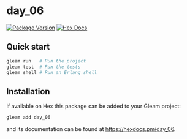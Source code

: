 # day_06

[![Package Version](https://img.shields.io/hexpm/v/day_06)](https://hex.pm/packages/day_06)
[![Hex Docs](https://img.shields.io/badge/hex-docs-ffaff3)](https://hexdocs.pm/day_06/)

## Quick start

```sh
gleam run   # Run the project
gleam test  # Run the tests
gleam shell # Run an Erlang shell
```

## Installation

If available on Hex this package can be added to your Gleam project:

```sh
gleam add day_06
```

and its documentation can be found at <https://hexdocs.pm/day_06>.
